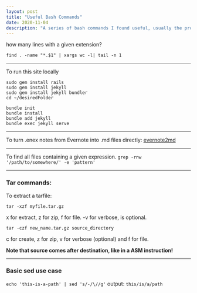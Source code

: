```yaml
---
layout: post
title: "Useful Bash Commands"
date: 2020-11-04
description: "A series of bash commands I found useful, usually the product of some minutes of research or tinkering."
---
```


how many lines with a given extension?

```find . -name "*.$1" | xargs wc -l| tail -n 1```

---

To run this site locally

```
sudo gem install rails
sudo gem install jekyll
sudo gem install jekyll bundler
cd ~/desiredFolder

bundle init
bundle install
bundle add jekyll
bundle exec jekyll serve
```

---

To turn .enex notes from Evernote into .md files directly: [evernote2md](https://github.com/wormi4ok/evernote2md)

---

To find all files containing a given expression. 
``` grep -rnw '/path/to/somewhere/' -e 'pattern' ```

---

### Tar commands:

To extract a tarfile:

``` tar -xzf myfile.tar.gz ```

x for extract, z for zip, f for file. -v for verbose, is optional.

``` tar -czf new_name.tar.gz source_directory ```

c for create, z for zip, v for verbose (optional) and f for file. 

**Note that source comes after destination, like in a ASM instruction!** 

---

### Basic sed use case

``` echo 'this-is-a-path' | sed 's/-/\//g' ```
output:
` this/is/a/path `

